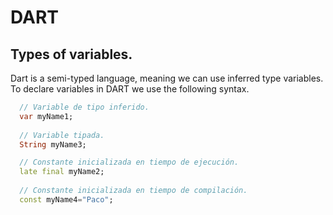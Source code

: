 # DART

## Types of variables.
Dart is a semi-typed language, meaning we can use inferred type variables. To declare variables in DART we use the following syntax.

```dart
  // Variable de tipo inferido.
  var myName1;
  
  // Variable tipada.
  String myName3;

  // Constante inicializada en tiempo de ejecución.  
  late final myName2;
    
  // Constante inicializada en tiempo de compilación.
  const myName4="Paco";
```


